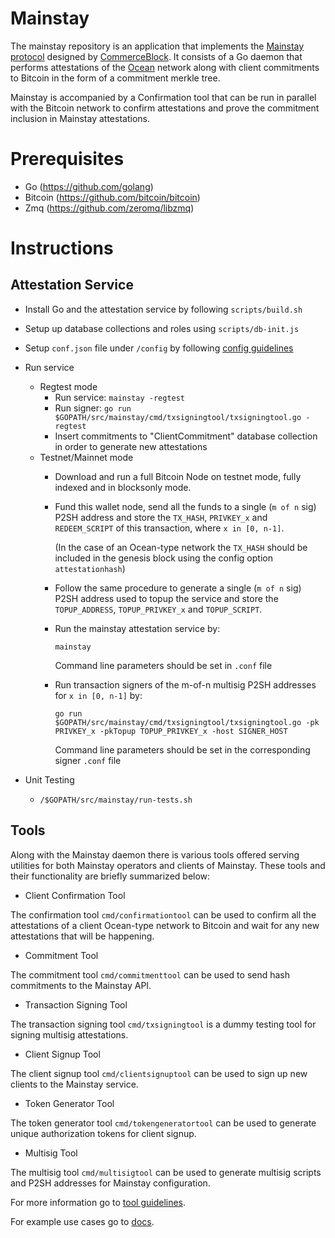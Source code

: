# Mainstay
The mainstay repository is an application that implements the [Mainstay protocol](https://www.commerceblock.com/wp-content/uploads/2018/03/commerceblock-mainstay-whitepaper.pdf) designed by [CommerceBlock](https://www.commerceblock.com). It consists of a Go daemon that performs attestations of the [Ocean](https://github.com/commerceblock/ocean) network along with client commitments to Bitcoin in the form of a commitment merkle tree.

Mainstay is accompanied by a Confirmation tool that can be run in parallel with the Bitcoin network to confirm attestations and prove the commitment inclusion in Mainstay attestations.

# Prerequisites
* Go (https://github.com/golang)
* Bitcoin (https://github.com/bitcoin/bitcoin)
* Zmq (https://github.com/zeromq/libzmq)

# Instructions

## Attestation Service

- Install Go and the attestation service by following `scripts/build.sh`

- Setup up database collections and roles using `scripts/db-init.js`

- Setup `conf.json` file under `/config` by following [config guidelines](/config/README.md)

- Run service
    - Regtest mode
        - Run service: `mainstay -regtest`
        - Run signer: `go run $GOPATH/src/mainstay/cmd/txsigningtool/txsigningtool.go -regtest`
        - Insert commitments to "ClientCommitment" database collection in order to generate new attestations
    - Testnet/Mainnet mode
        - Download and run a full Bitcoin Node on testnet mode, fully indexed and in blocksonly mode.

        - Fund this wallet node, send all the funds to a single (`m of n` sig) P2SH address and store the `TX_HASH`, `PRIVKEY_x` and `REDEEM_SCRIPT` of this transaction, where `x in [0, n-1]`.

            (In the case of an Ocean-type network the `TX_HASH` should be included in the genesis block using the config option `attestationhash`)

        - Follow the same procedure to generate a single (`m of n` sig) P2SH address used to topup the service and store the `TOPUP_ADDRESS`, `TOPUP_PRIVKEY_x` and `TOPUP_SCRIPT`.

        - Run the mainstay attestation service by:

            `mainstay`

            Command line parameters should be set in `.conf` file

        - Run transaction signers of the m-of-n multisig P2SH addresses for `x in [0, n-1]` by:

            `go run $GOPATH/src/mainstay/cmd/txsigningtool/txsigningtool.go -pk PRIVKEY_x -pkTopup TOPUP_PRIVKEY_x -host SIGNER_HOST`

            Command line parameters should be set in the corresponding signer `.conf` file


- Unit Testing
    - `/$GOPATH/src/mainstay/run-tests.sh`

## Tools

Along with the Mainstay daemon there is various tools offered serving utilities for both Mainstay operators and clients of Mainstay. These tools and their functionality are briefly summarized below:

- Client Confirmation Tool

The confirmation tool `cmd/confirmationtool` can be used to confirm all the attestations of a client Ocean-type network to Bitcoin and wait for any new attestations that will be happening.

- Commitment Tool

The commitment tool `cmd/commitmenttool` can be used to send hash commitments to the Mainstay API.

- Transaction Signing Tool

The transaction signing tool `cmd/txsigningtool` is a dummy testing tool for signing multisig attestations.

- Client Signup Tool

The client signup tool `cmd/clientsignuptool` can be used to sign up new clients to the Mainstay service.

- Token Generator Tool

The token generator tool `cmd/tokengeneratortool` can be used to generate unique authorization tokens for client signup.

- Multisig Tool

The multisig tool `cmd/multisigtool` can be used to generate multisig scripts and P2SH addresses for Mainstay configuration.

For more information go to [tool guidelines](/cmd/README.md).

For example use cases go to [docs](/doc/).

